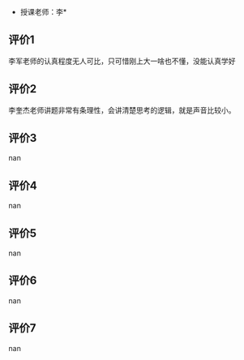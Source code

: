 - 授课老师：李* 

## 评价1

李军老师的认真程度无人可比，只可惜刚上大一啥也不懂，没能认真学好
## 评价2

李奎杰老师讲题非常有条理性，会讲清楚思考的逻辑，就是声音比较小。
## 评价3

nan
## 评价4

nan
## 评价5

nan
## 评价6

nan
## 评价7

nan
